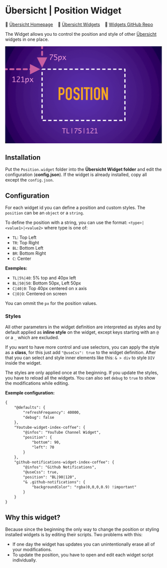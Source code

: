 Übersicht | Position Widget
=================
:closed_book: [Übersicht Homepage](http://tracesof.net/uebersicht/)
&nbsp;&nbsp;&nbsp;:pushpin: [Übersicht Widgets](http://tracesof.net/uebersicht-widgets/)
&nbsp;&nbsp;&nbsp;:page_facing_up: [Widgets GitHub Repo](https://github.com/felixhageloh/uebersicht-widgets)

The Widget allows you to control the position and style of other [Übersicht](http://tracesof.net/uebersicht/) widgets in one place.

![Position Übersicht Widget](./screenshot.png)

## Installation

Put the `Position.widget` folder into the __Übersicht Widget folder__ and edit the configuration (__config.json__). If the widget is already installed, copy all except the `config.json`.

## Configuration

For each widget id you can define a position and custom styles. The `position` can be an `object` or a `string`.

To define the position with a string, you can use the format: `<type>|<value1>|<value2>` where type is one of:

* `TL`: Top Left
* `TR`: Top Right
* `BL`: Bottom Left
* `BR`: Bottom Right
* `C`: Center

__Exemples:__

* `TL|5%|40`: 5% top and 40px left
* `BL|50|50`: Bottom 50px, Left 50px
* `C|40|0`: Top 40px centered on x axis
* `C|O|O`: Centered on screen

You can ommit the `px` for the position values.

### Styles

All other parameters in the widget definition are interpreted as styles and by default applied as __inline style__ on the widget, except keys starting with an `@` or a `_` which are excluded.

If you want to have more control and use selectors, you can apply the style as a __class__, for this just add `"@useCss": true` to the widget definition.
After that you can select and style inner elements like this: `& > div` to style `DIV` inside the widget.

The styles are only applied once at the beginning. If you update the styles, you have to reload all the widgets. You can also set `debug` to `true` to show the modifications while editing.

__Exemple configuration:__
```
{
    "@defaults": {
        "refreshFrequency": 40000,
        "debug": false
    },
    "Youtube-widget-index-coffee": {
        "@infos": "YouTube Channel Widget",
        "position": {
            "bottom": 90,
            "left": 70
        }
    },
    "github-notifications-widget-index-coffee": {
        "@infos": "Github Notifications",
        "@useCss": true,
        "position": "BL|90|120",
        "& .github-notifications": {
            "backgroundColor": "rgba(0,0,0,0.9) !important"
        }
    }
}
```

## Why this widget?

Because since the beginning the only way to change the position or styling installed widgets is by editing their scripts. Two problems with this:

* If one day the widget has updates you can unintentionally erase all of your modifications.
* To update the position, you have to open and edit each widget script individually.
